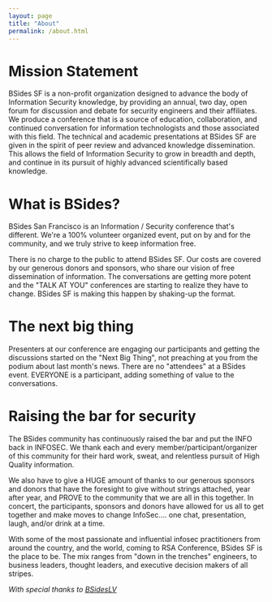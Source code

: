 ```yaml
---
layout: page
title: "About"
permalink: /about.html
--- 
```


# Mission Statement

BSides SF is a non-profit organization designed to advance the body of Information Security knowledge, by providing an annual, two day, open forum for discussion and debate for security engineers and their affiliates. We produce a conference that is a source of education, collaboration, and continued conversation for information technologists and those associated with this field. The technical and academic presentations at BSides SF are given in the spirit of peer review and advanced knowledge dissemination. This allows the field of Information Security to grow in breadth and depth, and continue in its pursuit of highly advanced scientifically based knowledge.

# What is BSides?

BSides San Francisco is an Information / Security conference that's different. We're a 100% volunteer organized event, put on by and for the community, and we truly strive to keep information free.

There is no charge to the public to attend BSides SF. Our costs are covered by our generous donors and sponsors, who share our vision of free dissemination of information. The conversations are getting more potent and the "TALK AT YOU" conferences are starting to realize they have to change. BSides SF is making this happen by shaking-up the format.

# The next big thing

Presenters at our conference are engaging our participants and getting the discussions started on the "Next Big Thing", not preaching at you from the podium about last month's news. There are no "attendees" at a BSides event. EVERYONE is a participant, adding something of value to the conversations.

# Raising the bar for security

The BSides community has continuously raised the bar and put the INFO back in INFOSEC. We thank each and every member/participant/organizer of this community for their hard work, sweat, and relentless pursuit of High Quality information.

We also have to give a HUGE amount of thanks to our generous sponsors and donors that have the foresight to give without strings attached, year after year, and PROVE to the community that we are all in this together. In concert, the participants, sponsors and donors have allowed for us all to get together and make moves to change InfoSec…. one chat, presentation, laugh, and/or drink at a time.

With some of the most passionate and influential infosec practitioners from around the country, and the world, coming to RSA Conference, BSides SF is the place to be. The mix ranges from "down in the trenches" engineers, to business leaders, thought leaders, and executive decision makers of all stripes.

_With special thanks to [BSidesLV](https://www.bsideslv.org)_
